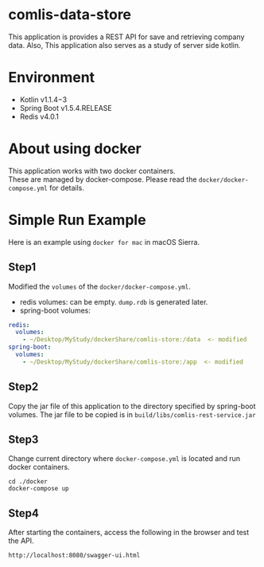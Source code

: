 # comlis-data-store
This application is provides a REST API for save and retrieving company data.
Also, This application also serves as a study of server side kotlin.

# Environment
- Kotlin v1.1.4−3
- Spring Boot v1.5.4.RELEASE
- Redis v4.0.1

# About using docker
This application works with two docker containers.  
These are managed by docker-compose.
Please read the `docker/docker-compose.yml` for details.

# Simple Run Example
Here is an example using `docker for mac` in macOS Sierra.

## Step1
Modified the `volumes` of the `docker/docker-compose.yml`.
  - redis volumes: can be empty. `dump.rdb` is generated later.
  - spring-boot volumes:
```docker-compose.yml
redis:
  volumes:
    - ~/Desktop/MyStudy/dockerShare/comlis-store:/data  <- modified
spring-boot:
  volumes:
    - ~/Desktop/MyStudy/dockerShare/comlis-store:/app  <- modified
```

## Step2
Copy the jar file of this application to the directory specified by spring-boot volumes.
The jar file to be copied is in `build/libs/comlis-rest-service.jar`

## Step3
Change current directory where `docker-compose.yml` is located and run docker containers.
```command
cd ./docker
docker-compose up
```

## Step4
After starting the containers, access the following in the browser and test the API.
```url
http://localhost:8080/swagger-ui.html
```
